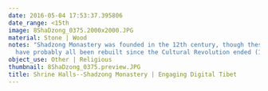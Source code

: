 ```yaml
---
date: 2016-05-04 17:53:37.395806
date_range: <15th
image: 8ShaDzong_0375.2000x2000.JPG
material: Stone | Wood
notes: "Shadzong Monastery was founded in the 12th century, though these buildings
  have probably all been rebuilt since the Cultural Revolution ended (1976). \r\n"
object_use: Other | Religious
thumbnail: 8ShaDzong_0375.preview.JPG
title: Shrine Halls--Shadzong Monastery | Engaging Digital Tibet
---
```


